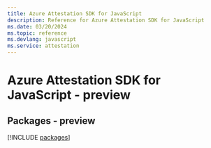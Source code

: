 ```yaml
---
title: Azure Attestation SDK for JavaScript
description: Reference for Azure Attestation SDK for JavaScript
ms.date: 03/20/2024
ms.topic: reference
ms.devlang: javascript
ms.service: attestation
---
```

# Azure Attestation SDK for JavaScript - preview
## Packages - preview
[!INCLUDE [packages](attestation-index.md)]